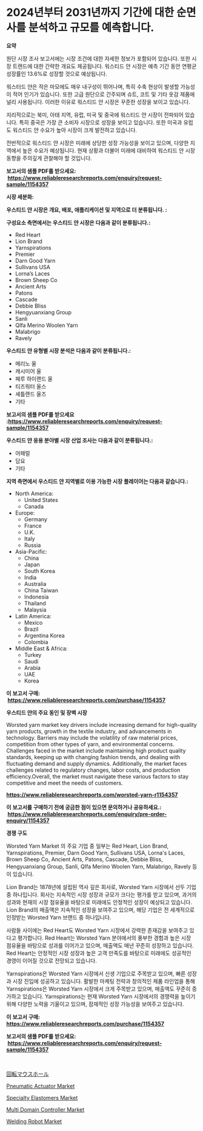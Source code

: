 <p><h1>2024년부터 2031년까지 기간에 대한 순면사를 분석하고 규모를 예측합니다.</h1></p><p><strong>요약</strong></p>
<p><p>원단 시장 조사 보고서에는 시장 조건에 대한 자세한 정보가 포함되어 있습니다. 또한 시장 트렌드에 대한 간략한 개요도 제공됩니다. 워스티드 얀 시장은 예측 기간 동안 연평균 성장률인 13.6%로 성장할 것으로 예상됩니다.</p><p>워스터드 얀은 작은 마모에도 매우 내구성이 뛰어나며, 특히 수축 현상이 발생할 가능성이 적어 인기가 있습니다. 또한 고급 원단으로 간주되며 슈트, 코트 및 기타 옷감 제품에 널리 사용됩니다. 이러한 이유로 워스티드 얀 시장은 꾸준한 성장을 보이고 있습니다.</p><p>지리적으로는 북미, 아태 지역, 유럽, 미국 및 중국에 워스티드 얀 시장이 전파되어 있습니다. 특히 중국은 가장 큰 소비자 시장으로 성장을 보이고 있습니다. 또한 미국과 유럽도 워스티드 얀 수요가 높아 시장이 크게 발전하고 있습니다.</p><p>전반적으로 워스티드 얀 시장은 미래에 상당한 성장 가능성을 보이고 있으며, 다양한 지역에서 높은 수요가 예상됩니다. 현재 상황과 더불어 미래에 대비하여 워스티드 얀 시장 동향을 주의깊게 관찰해야 할 것입니다.</p></p>
<p><strong>보고서의 샘플 PDF를 받으세요: &nbsp;<a href="https://www.reliableresearchreports.com/enquiry/request-sample/1154357">https://www.reliableresearchreports.com/enquiry/request-sample/1154357</a></strong></p>
<p><strong>시장 세분화:</strong></p>
<p><strong> 우스티드 얀 시장은 개요, 배포, 애플리케이션 및 지역으로 더 분류됩니다. :</strong></p>
<p><strong>구성요소 측면에서는 우스티드 얀 시장은 다음과 같이 분류됩니다.:</strong></p>
<p><ul><li>Red Heart</li><li>Lion Brand</li><li>Yarnspirations</li><li>Premier</li><li>Darn Good Yarn</li><li>Sullivans USA</li><li>Lorna’s Laces</li><li>Brown Sheep Co</li><li>Ancient Arts</li><li>Patons</li><li>Cascade</li><li>Debbie Bliss</li><li>Hengyuanxiang Group</li><li>Sanli</li><li>QIfa Merino Woolen Yarn</li><li>Malabrigo</li><li>Ravely</li></ul></p>
<p><strong> 우스티드 얀 유형별 시장 분석은 다음과 같이 분류됩니다.:</strong></p>
<p><ul><li>메리노 울</li><li>캐시미어 울</li><li>페루 하이랜드 울</li><li>티즈워터 울스</li><li>셰틀랜드 울즈</li><li>기타</li></ul></p>
<p><strong>보고서의 샘플 PDF를 받으세요 :<a href="https://www.reliableresearchreports.com/enquiry/request-sample/1154357">https://www.reliableresearchreports.com/enquiry/request-sample/1154357</a></strong></p>
<p><strong> 우스티드 얀 응용 분야별 시장 산업 조사는 다음과 같이 분류됩니다.:</strong></p>
<p><ul><li>어패럴</li><li>담요</li><li>기타</li></ul></p>
<p><strong>지역 측면에서 우스티드 얀 지역별로 이용 가능한 시장 플레이어는 다음과 같습니다.:</strong></p>
<p><ul>
    <li>
        North America:
        <ul>
            <li>United States</li>
            <li>Canada</li>
        </ul>
    </li>
    <li>
        Europe:
        <ul>
            <li>Germany</li>
            <li>France</li>
            <li>U.K.</li>
            <li>Italy</li>
            <li>Russia</li>
        </ul>
    </li>
    <li>
        Asia-Pacific:
        <ul>
            <li>China</li>
            <li>Japan</li>
            <li>South Korea</li>
            <li>India</li>
            <li>Australia</li>
            <li>China Taiwan</li>
            <li>Indonesia</li>
            <li>Thailand</li>
            <li>Malaysia</li>
        </ul>
    </li>
    <li>
        Latin America:
        <ul>
            <li>Mexico</li>
            <li>Brazil</li>
            <li>Argentina Korea</li>
            <li>Colombia</li>
        </ul>
    </li>
    <li>
        Middle East & Africa:
        <ul>
            <li>Turkey</li>
            <li>Saudi</li>
            <li>Arabia</li>
            <li>UAE</li>
            <li>Korea</li>
        </ul>
    </li>
    </ul></p>
<p><strong>이 보고서 구매: &nbsp;<a href="https://www.reliableresearchreports.com/purchase/1154357">https://www.reliableresearchreports.com/purchase/1154357</a></strong></p>
<p><strong>우스티드 얀의 주요 동인 및 장벽 시장</strong></p>
<p><p>Worsted yarn market key drivers include increasing demand for high-quality yarn products, growth in the textile industry, and advancements in technology. Barriers may include the volatility of raw material prices, competition from other types of yarn, and environmental concerns. Challenges faced in the market include maintaining high product quality standards, keeping up with changing fashion trends, and dealing with fluctuating demand and supply dynamics. Additionally, the market faces challenges related to regulatory changes, labor costs, and production efficiency.Overall, the market must navigate these various factors to stay competitive and meet the needs of customers.</p></p>
<p><strong><a href="https://www.reliableresearchreports.com/worsted-yarn-r1154357">https://www.reliableresearchreports.com/worsted-yarn-r1154357</a></strong></p>
<p><strong>이 보고서를 구매하기 전에 궁금한 점이 있으면 문의하거나 공유하세요.: &nbsp;<a href="https://www.reliableresearchreports.com/enquiry/pre-order-enquiry/1154357">https://www.reliableresearchreports.com/enquiry/pre-order-enquiry/1154357</a></strong></p>
<p><strong>경쟁 구도</strong></p>
<p><p>Worsted Yarn Market 의 주요 기업 중 일부는 Red Heart, Lion Brand, Yarnspirations, Premier, Darn Good Yarn, Sullivans USA, Lorna's Laces, Brown Sheep Co, Ancient Arts, Patons, Cascade, Debbie Bliss, Hengyuanxiang Group, Sanli, QIfa Merino Woolen Yarn, Malabrigo, Ravely 등이 있습니다.</p><p>Lion Brand는 1878년에 설립된 역사 깊은 회사로, Worsted Yarn 시장에서 선두 기업 중 하나입니다. 회사는 지속적인 시장 성장과 규모가 크다는 평가를 받고 있으며, 과거의 성과와 현재의 시장 점유율을 바탕으로 미래에도 안정적인 성장이 예상되고 있습니다. Lion Brand의 매출액은 지속적인 성장을 보여주고 있으며, 해당 기업은 전 세계적으로 인정받는 Worsted Yarn 브랜드 중 하나입니다.</p><p>사람들 사이에는 Red Heart도 Worsted Yarn 시장에서 강력한 존재감을 보여주고 있다고 평가합니다. Red Heart는 Worsted Yarn 분야에서의 풍부한 경험과 높은 시장 점유율을 바탕으로 성과를 이어가고 있으며, 매출액도 매년 꾸준히 성장하고 있습니다. Red Heart는 안정적인 시장 성장과 높은 고객 만족도를 바탕으로 미래에도 성공적인 경영이 이어질 것으로 전망되고 있습니다.</p><p>Yarnspirations은 Worsted Yarn 시장에서 신생 기업으로 주목받고 있으며, 빠른 성장과 시장 진입에 성공하고 있습니다. 활발한 마케팅 전략과 창의적인 제품 라인업을 통해 Yarnspirations은 Worsted Yarn 시장에서 크게 주목받고 있으며, 매출액도 꾸준히 증가하고 있습니다. Yarnspirations는 현재 Worsted Yarn 시장에서의 경쟁력을 높이기 위해 다양한 노력을 기울이고 있으며, 잠재적인 성장 가능성을 보여주고 있습니다.</p></p>
<p><strong>이 보고서 구매: &nbsp; <a href="https://www.reliableresearchreports.com/purchase/1154357">https://www.reliableresearchreports.com/purchase/1154357</a></strong></p>
<p><strong>보고서의 샘플 PDF를 받으세요: &nbsp;<a href="https://www.reliableresearchreports.com/enquiry/request-sample/1154357">https://www.reliableresearchreports.com/enquiry/request-sample/1154357</a></strong><strong></strong></p>
<p>&nbsp;</p>
<p><p><a href="https://github.com/wkuactfdzwizk06/Market-Research-Report-List-1/blob/main/329695720960.md">回転マウスホール</a></p><p><a href="https://github.com/abdelrhmankishk22/Market-Research-Report-List-3/blob/main/pneumatic-actuator-market.md">Pneumatic Actuator Market</a></p><p><a href="https://issuu.com/reportprime-2/docs/specialty-elastomers-market-size-2030.pptx">Specialty Elastomers Market</a></p><p><a href="https://www.linkedin.com/pulse/global-multi-domain-controller-market-size-trends-insights-projections-sko7f?trackingId=4YO0xDBlyBoSLfg4XmofLw%3D%3D">Multi Domain Controller Market</a></p><p><a href="https://github.com/ChiragRp1/Market-Research-Report-List-4/blob/main/welding-robot-market.md">Welding Robot Market</a></p></p>